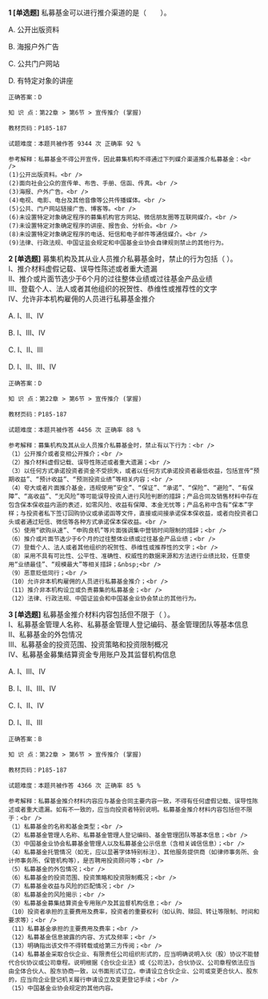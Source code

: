 **1 [单选题]** 私募基金可以进行推介渠道的是（&emsp;&emsp;）。

A. 公开出版资料

B. 海报户外广告

C. 公共门户网站

D. 有特定对象的讲座

```
正确答案：D

知 识 点：第22章 > 第6节 > 宣传推介 (掌握)

教材页码：P185-187

试题难度：本题共被作答 9344 次 正确率 92 %

参考解释：私募基金不得公开宣传，因此募集机构不得通过下列媒介渠道推介私募基金：<br />
(1)公开出版资料。<br />
(2)面向社会公众的宣传单、布告、手册、信函、传真。<br />
(3)海报、户外广告。<br />
(4)电视、电影、电台及其他音像等公共传播媒体。<br />
(5)公共、门户网站链接广告、博客等。<br />
(6)未设置特定对象确定程序的募集机构官方网站、微信朋友圈等互联网媒介。<br />
(7)未设置特定对象确定程序的讲座、报告会、分析会。<br />
(8)未设置特定对象确定程序的电话、短信和电子邮件等通信媒介。<br />
(9)法律、行政法规、中国证监会规定和中国基金业协会自律规则禁止的其他行为。
```


**2 [单选题]** 募集机构及其从业人员推介私募基金时，禁止的行为包括（        ）。<br />
Ⅰ、推介材料虚假记载、误导性陈述或者重大遗漏<br />
Ⅱ、推介或片面节选少于6个月的过往整体业绩或过往基金产品业绩<br />
Ⅲ、登载个人、法人或者其他组织的祝贺性、恭维性或推荐性的文字<br />
Ⅳ、允许非本机构雇佣的人员进行私募基金推介

A. Ⅰ、Ⅱ、Ⅳ

B. Ⅰ、Ⅲ、Ⅳ

C. Ⅰ、Ⅱ、Ⅲ

D. Ⅰ、Ⅱ、Ⅲ、Ⅳ

```
正确答案：D

知 识 点：第22章 > 第6节 > 宣传推介 (掌握)

教材页码：P185-187

试题难度：本题共被作答 4456 次 正确率 88 %

参考解释：募集机构及其从业人员推介私募基金时，禁止有以下行为：<br />
（1）公开推介或者变相公开推介；<br />
（2）推介材料虚假记载、误导性陈述或者重大遗漏；<br />
（3）以任何方式承诺投资者资金不受损失，或者以任何方式承诺投资者最低收益，包括宣传“预期收益”、“预计收益”、“预测投资业绩”等相关内容；<br />
（4）夸大或者片面推介基金，违规使用“安全”、“保证”、“承诺”、“保险”、“避险”、“有保障”、“高收益”、“无风险”等可能误导投资人进行风险判断的措辞；产品合同及销售材料中存在包含保本保收益内涵的表述，如零风险、收益有保障、本金无忧等；产品名称中含有“保本”字样；与投资者私下签订回购协议或承诺函等文件，直接或间接承诺保本保收益，或者向投资者口头或者通过短信、微信等各种方式承诺保本保收益。<br />
（5）使用“欲购从速”、“申购良机”等片面强调集中营销时间限制的措辞；<br />
（6）推介或片面节选少于6个月的过往整体业绩或过往基金产品业绩；<br />
（7）登载个人、法人或者其他组织的祝贺性、恭维性或推荐性的文字；<br />
（8）采用不具有可比性、公平性、准确性、权威性的数据来源和方法进行业绩比较，任意使用“业绩最佳”、“规模最大”等相关措辞；&nbsp;<br />
（9）恶意贬低同行；<br />
（10）允许非本机构雇佣的人员进行私募基金推介；<br />
（11）推介非本机构设立或负责募集的私募基金；<br />
（12）法律、行政法规、中国证监会和中国基金业协会禁止的其他行为。
```


**3 [单选题]** 私募基金推介材料内容包括但不限于（         ）。<br />
Ⅰ、私募基金管理人名称、私募基金管理人登记编码、基金管理团队等基本信息<br />
Ⅱ、私募基金的外包情况<br />
Ⅲ、私募基金的投资范围、投资策略和投资限制概况<br />
Ⅳ、私募基金募集结算资金专用账户及其监督机构信息

A. Ⅰ、Ⅲ、Ⅳ

B. Ⅰ、Ⅱ、Ⅲ、Ⅳ

C. Ⅰ、Ⅱ、Ⅳ

D. Ⅰ、Ⅱ、Ⅲ

```
正确答案：B

知 识 点：第22章 > 第6节 > 宣传推介 (掌握)

教材页码：P185-187

试题难度：本题共被作答 4366 次 正确率 85 %

参考解释：私募基金推介材料内容应与基金合同主要内容一致，不得有任何虚假记载、误导性陈述或者重大遗漏。如有不一致的，应当向投资者特别说明。私募基金推介材料内容包括但不限于：<br />
（1）私募基金的名称和基金类型；<br />
（2）私募基金管理人名称、私募基金管理人登记编码、基金管理团队等基本信息；<br />
（3）中国基金业协会私募基金管理人以及私募基金公示信息（含相关诚信信息）；<br />
（4）私募基金托管情况（如无，应以显著字体特别标注）、其他服务提供商（如律师事务所、会计师事务所、保管机构等），是否聘用投资顾问等；<br />
（5）私募基金的外包情况；<br />
（6）私募基金的投资范围、投资策略和投资限制概况；<br />
（7）私募基金收益与风险的匹配情况；<br />
（8）私募基金的风险揭示；<br />
（9）私募基金募集结算资金专用账户及其监督机构信息；<br />
（10）投资者承担的主要费用及费率，投资者的重要权利（如认购、赎回、转让等限制、时间和要求等）；<br />
（11）私募基金承担的主要费用及费率；<br />
（12）私募基金信息披露的内容、方式及频率；<br />
（13）明确指出该文件不得转载或给第三方传阅；<br />
（14）私募基金采取合伙企业、有限责任公司组织形式的，应当明确说明入伙（股）协议不能替代合伙协议或公司章程。说明根据《合伙企业法》或《公司法》，合伙协议、公司章程依法应当由全体合伙人、股东协商一致，以书面形式订立。申请设立合伙企业、公司或变更合伙人、股东的，应当向企业登记机关履行申请设立及变更登记手续；<br />
（15）中国基金业协会规定的其他内容。
```

